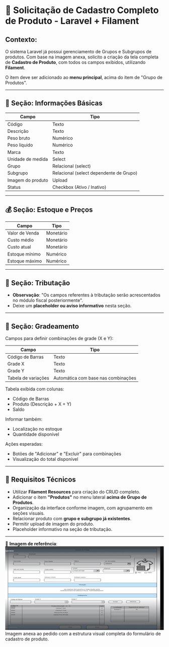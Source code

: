 
# 🧾 Solicitação de Cadastro Completo de Produto - Laravel + Filament

## Contexto:
O sistema Laravel já possui gerenciamento de Grupos e Subgrupos de produtos. Com base na imagem anexa, solicito a criação da tela completa de **Cadastro de Produto**, com todos os campos exibidos, utilizando **Filament**.

O item deve ser adicionado ao **menu principal**, acima do item de "Grupo de Produtos".

---

## 🧩 Seção: Informações Básicas

| Campo             | Tipo         |
|------------------|--------------|
| Código            | Texto        |
| Descrição         | Texto        |
| Peso bruto        | Numérico     |
| Peso líquido      | Numérico     |
| Marca             | Texto        |
| Unidade de medida | Select       |
| Grupo             | Relacional (select) |
| Subgrupo          | Relacional (select dependente de Grupo) |
| Imagem do produto | Upload       |
| Status            | Checkbox (Ativo / Inativo) |

---

## 💰 Seção: Estoque e Preços

| Campo           | Tipo     |
|----------------|----------|
| Valor de Venda  | Monetário |
| Custo médio     | Monetário |
| Custo atual     | Monetário |
| Estoque mínimo  | Numérico  |
| Estoque máximo  | Numérico  |

---

## 🧾 Seção: Tributação

- **Observação**: "Os campos referentes à tributação serão acrescentados no módulo fiscal posteriormente".
- Deixe um **placeholder ou aviso informativo** nesta seção.

---

## 🧮 Seção: Gradeamento

Campos para definir combinações de grade (X e Y):

| Campo            | Tipo     |
|------------------|----------|
| Código de Barras | Texto    |
| Grade X          | Texto    |
| Grade Y          | Texto    |
| Tabela de variações | Automática com base nas combinações |

Tabela exibida com colunas:
- Código de Barras
- Produto (Descrição + X + Y)
- Saldo

Informar também:
- Localização no estoque
- Quantidade disponível

Ações esperadas:
- Botões de "Adicionar" e "Excluir" para combinações
- Visualização do total disponível

---

## 🎯 Requisitos Técnicos

- Utilizar **Filament Resources** para criação do CRUD completo.
- Adicionar o item **"Produtos"** no menu lateral **acima de Grupo de Produtos**.
- Organização da interface conforme imagem, com agrupamento em seções visuais.
- Relacionar produto com **grupo e subgrupo já existentes**.
- Permitir upload de imagem do produto.
- Placeholder informativo na seção de tributação.

---

📎 **Imagem de referência**: 
![img_3.png](img_3.png)
Imagem anexa ao pedido com a estrutura visual completa do formulário de cadastro de produto.
